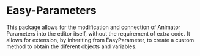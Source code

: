 # Easy-Parameters
This package allows for the modification and connection of Animator Parameters into the editor itself, without the requirement of extra code. 
It allows for extension, by inheriting from EasyParameter, to create a custom method to obtain the diferent objects and variables.
